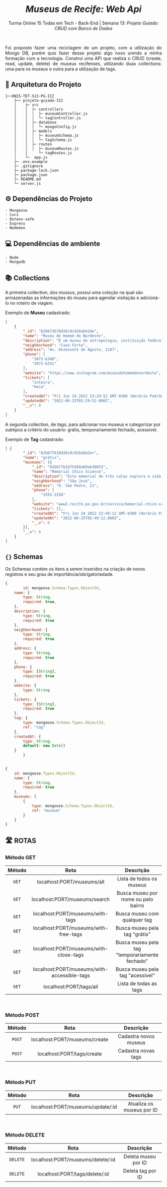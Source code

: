 #   <div align="center">  *Museus de Recife: Web Api* </div>

<div align = "center">

Turma Online 15 Todas em Tech - Back-End | Semana 13: *Projeto Guiado: CRUD com Banco de Dados*

</div>

<br>

<div align="justify"> 

Foi proposto fazer uma reciclagem de um projeto, com a utilização do Mongo DB, porém quis fazer desse projeto algo novo unindo a minha formação com a tecnologia. Construí uma API que realiza o CRUD (create, read, update, delete) de museus recifenses, utilizando duas collections: uma para os museus e outra para a utilização de tags.

</div>

## 📑 Arquitetura do Projeto

```
├──ON15-TET-S13-PG-III
    ├── projeto-guiado-III           
    │    ├─ src                       
    │    │  ├─ controllers
    │    │  │  ├─ museumController.js             
    │    │  │  └─ tagController.js  
    │    │  ├─ database
    │    │  │  └─ moogoConfig.js      
    │    │  ├─ models
    │    │  │  ├─ museumSchema.js                  
    │    │  │  └─ tagSchema.js      
    │    │  ├─ routes
    │    │  │  ├─ museumRoutes.js                  
    │    |     └─ tagRoutes.js      
    |    └─  app.js 
    ├─ .env.example
    ├─ .gitignore
    ├─ package-lock.json         
    ├─ package.json
    ├─ README.md                 
    └─ server.js
```

## ⚙️ Dependências do Projeto
    - Mongoose
    - Cors
    - Dotenv-safe
    - Express
    - Nodemon

## 💻 Dependências de ambiente
    - Node 
    - Mongodb 

## 📚 Collections

<div> 

A primeira collection, dos *museus*, possui uma coleção na qual são armazenadas as informações do museu para agendar visitação e adicioná-lo no roteiro de viagem.

</div>

<p>

Exemplo de **Museu** cadastrado:

</p>

```json
[
    {
        "_id": "62b673670d26c0c920abb2de",
        "name": "Museu do Homem do Nordeste",
        "description": "É um museu de antropologia, instituição federal, vinculado à Fundação Joaquim Nabuco/Ministério da Educação. Reune acervos que revelam a pluralidade das culturas negras, indigenas e brancas desde nossas origens até os diferentes desdobramentos e misturas",
        "neighborhood": "Casa Forte",
        "address": "Av. Dezessete de Agosto, 2187",
        "phone": [
            "3073-6340",
            "3073-6331"
        ],
        "website": "https://www.instagram.com/museudohomemdonordeste",
        "tickets": [
            "inteira",
            "meia"
        ],
        "createdAt": "Fri Jun 24 2022 23:29:52 GMT-0300 (Horário Padrão de Brasília)",
        "updatedAt": "2022-06-25T02:29:52.000Z",
        "__v": 0
    }
]
```
<div> 

A segunda collection, de *tags*, para adicionar nos museus e categorizar por subtipos a critério do usuário: grátis, temporariamente fechado, acessível.

</div>

<p>

Exemplo de **Tag** cadastrado:

</p>

``` json
[ {
        "_id": "62b677610d26c0c920abb2ec",
        "name": "grátis",
        "museums": [{
            "_id": "62b677b2d75d58a69abd8653",
            "name": "Memorial Chico Science",
            "description": "Este memorial de três salas explora a vida e interesses do cantor e compositor Chico Science.",
            "neighborhood": "São José",
            "address": "R. São Pedro, 21",
            "phone": [
                "3355-3158"
            ],
            "website": "www2.recife.pe.gov.br/servico/memorial-chico-science",
            "tickets": [],
            "createdAt": "Fri Jun 24 2022 23:49:12 GMT-0300 (Horário Padrão de Brasília)",
            "updatedAt": "2022-06-25T02:49:12.000Z",
            "__v": 0
        }],
        "__v": 0
    }
]
```

## `{}` Schemas

<p> Os Schemas contém os itens a serem inseridos na criação de novos registros e seu grau de importância/obrigatoriedade. 
</p>

```javascript
{
        id: mongoose.Schema.Types.ObjectId,
    name: {
        type: String,
        required: true,
    },
    description: {
        type: String,
        required: true
    },
    neighborhood: {
        type: String,
        required: true
    },
    address: {
        type: String,
        required: true
    },
    phone: {
        type: [String],
        required: true
    },
    website: {
        type: String
    },
    tickets: {
        type: [String],
        required: true
    },
    tag: {
        type: mongoose.Schema.Types.ObjectId,
        ref: "tag"
    },
    createdAt: {
        type: String,
        default: new Date()
    }
        }
   

```
```javascript
{
    id: mongoose.Types.ObjectId,
    name: {
        type: String,
        required: true
    },
    museums: [
        {
            type: mongoose.Schema.Types.ObjectId,
            ref: "museum"
        }
    ]
}
```
##  🛣️ ROTAS

###  Método GET

<div align = "center">

|  Método  |                  Rota                       |                     Descrição                                |
| :------: | :-------------------------------------:     | :-------------------------------------------------------:    |
|  `GET`   | localhost:PORT/museums/all                    |    Lista de todos os museus                        |
|  `GET`   | localhost:PORT/museums/search    |        Busca museu por nome ou pelo bairro                   |
|  `GET`   | localhost:PORT/museums/with-tags                 |             Busca museu com qualquer tag                                    |
|  `GET`   | localhost:PORT/museums/with-free-tags                 |             Busca museu pela tag "grátis"                                    |
|  `GET`   | localhost:PORT/museums/with-close-tags                 |             Busca museu pela tag "temporariamente fechado"                                    |
|  `GET`   | localhost:PORT/museums/with-accessible-tags                 |             Busca museu pela tag "acessível"                                    |
|  `GET`   | localhost:PORT/tags/all                 |             Lista de todas as tags                                    |


<br>
</div>

### Método POST

<div align = "center">

|  Método  |                  Rota                       |                     Descrição                                |
| :------: | :-------------------------------------:     | :-------------------------------------------------------:    |
|  `POST`  | localhost:PORT/museums/create                 |    Cadastra novos museus                  |
|  `POST`  | localhost:PORT/tags/create                 |    Cadastra novas tags                  |

<br>
</div>

###  Método PUT

<div align = "center">

|  Método  |                  Rota                       |                                Descrição                     |
| :------: | :-------------------------------------:     | :-------------------------------------------------------:    |
|   `PUT`  |  localhost:PORT/museums/update/:id        |       Atualiza  os museus por ID                  |

<br>
</div>

###  Método DELETE

<div align = "center">

|  Método  |                  Rota                       |                                Descrição                     |
| :------: | :-------------------------------------:     | :-------------------------------------------------------:    |
| `DELETE` |  localhost:PORT/museums/delete/:id        |                      Deleta museu por ID          |
| `DELETE` |  localhost:PORT/tags/delete/:id        |                      Deleta tag por ID          |

<br>
</div>